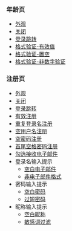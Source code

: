 ### 年龄页
* [外观](01年龄页/01外观.md)
* [关闭](01年龄页/02关闭.md)
* [登录跳转](01年龄页/03登录跳转.md)
* [格式验证-有效值](01年龄页/04格式验证-有效值.md)
* [格式验证-置空](01年龄页/05格式验证-置空.md)
* [格式验证-非数字验证](01年龄页/06格式验证-非数字验证.md)

### 注册页
* [外观](02注册页/01外观.md)
* [关闭](02注册页/02关闭.md)
* [登录跳转](02注册页/03登录跳转.md)
* [有效注册](02注册页/04有效注册.md)
* [重复登录名注册](02注册页/05重复登录名注册.md)
* [空用户名注册](02注册页/06空用户名注册.md)
* [空密码注册](02注册页/07空密码注册.md)
* [首尾空格密码注册](02注册页/08首尾空格密码注册.md)
* [勾选接收电子邮件](02注册页/09勾选接收电子邮件.md)
* 登录名输入提示
    * [空白电子邮件](02注册页/20登录名输入提示/01空白电子邮件.md)
    * [非电子邮件格式](02注册页/20登录名输入提示/02非电子邮件格式.md)
* 密码输入提示
    * [空白密码](02注册页/30密码输入提示/01空白密码.md)
    * [过短密码](02注册页/30密码输入提示/02过短密码.md)
* 昵称输入提示
    * [空白昵称](02注册页/40昵称输入提示/01空白昵称.md)
    * [敏感词过滤](02注册页/40昵称输入提示/02敏感词过滤.md)